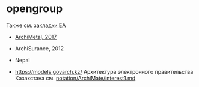 # opengroup
Также см. [закладки EA](https://github.com/bpmbpm/doc?tab=readme-ov-file#%D0%BF%D1%80%D0%B8%D0%BC%D0%B5%D1%80%D1%8B-ea)
- [ArchiMetal, 2017](https://www.uio.no/studier/emner/matnat/ifi/INF5120/v18/Resources/archimetal-case-study.pdf)  
- ArchiSurance, 2012
  
- Nepal
- https://models.govarch.kz/ Архитектура электронного правительства Казахстана см. [notation/ArchiMate/interest1.md](https://github.com/bpmbpm/doc/blob/main/BPM/notation/ArchiMate/interest1.md#archimate)
